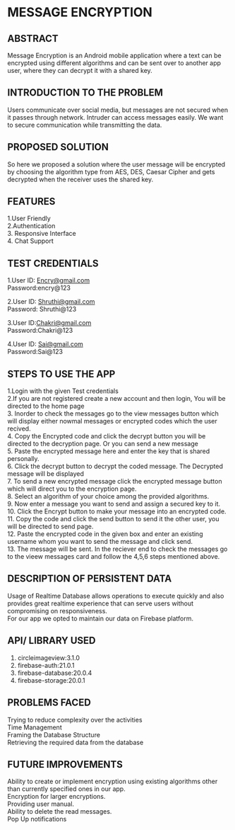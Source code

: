 # MESSAGE ENCRYPTION
## ABSTRACT
Message Encryption is an Android  mobile application where a text  can be encrypted using different algorithms and can be sent over to another app user, where they can decrypt it with a shared key.<br>

## INTRODUCTION TO THE PROBLEM

Users communicate over social media, but messages are not secured when it passes through network. Intruder can access messages easily. We want to secure communication while transmitting the data.

## PROPOSED SOLUTION

So here we proposed a solution where the user message will  be encrypted by choosing the algorithm type from AES, DES, Caesar Cipher and gets decrypted when the receiver uses the shared key.


## FEATURES
1.User Friendly<br>
2.Authentication<br>
3. Responsive Interface<br>
4. Chat Support<br>


## TEST CREDENTIALS
1.User ID: Encry@gmail.com  <br>
  Password:encry@123 <br>
  
2.User ID: Shruthi@gmail.com<br>
  Password: Shruthi@123<br>
  
3.User ID:Chakri@gmail.com<br>
   Password:Chakri@123<br>
 
4.User ID: Sai@gmail.com<br>
   Password:Sai@123 <br>


## STEPS TO USE THE APP
1.Login with the given Test credentials<br>
2.If you are not registered create a new account and then login, You will be directed to the home page<br>
3. Inorder to check the messages go to the view messages button which will display either nowmal messages or encrypted codes which  the user recived.<br>
4. Copy the Encrypted code and click the decrypt button you will be directed to the decryption page. Or you can send a new message <br>
5. Paste the encrypted message here and enter the key that is shared personally. <br>
6. Click the decrypt button to decrypt the coded message. The Decrypted message will be displayed<br>
7. To send a new encrypted message click the encrypted message button which will direct you to the encryption page.<br>
8. Select an algorithm of your choice among the provided algorithms.<br>
9. Now enter a message you want to send and assign a secured key to it.<br>
10. Click the Encrypt button to make your message into an encrypted code.<br>
11. Copy the code and click the send button to send it the other user, you will be directed to send page.<br>
12. Paste the encrypted code in the given box and enter an existing username whom you want to send the message and click send.<br>
13. The message will be sent. In the reciever end to check the messages go to the vieew messages card and follow the 4,5,6 steps mentioned above.<br>

## DESCRIPTION OF PERSISTENT DATA<br>
Usage of  Realtime Database allows operations to execute quickly and also provides great realtime experience that can serve users without compromising on responsiveness.<br>
For our app we opted to maintain our data on Firebase platform.<br>

## API/ LIBRARY USED<br>
1. circleimageview:3.1.0<br>     
2. firebase-auth:21.0.1<br>
3. firebase-database:20.0.4<br>	
4. firebase-storage:20.0.1<br>

## PROBLEMS FACED <br>
Trying to reduce complexity over the activities<br>
Time Management<br>
Framing the Database Structure<br>
Retrieving the required data from the database<br>

## FUTURE IMPROVEMENTS <br>
Ability to create or implement encryption using existing algorithms other than currently specified ones in our app.<br>
Encryption for larger encryptions.<br>
Providing user manual.<br>
Ability to delete the read messages.<br>
Pop Up notifications<br>
